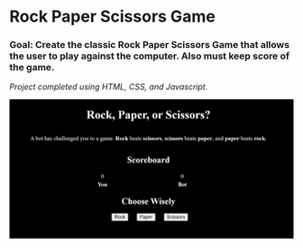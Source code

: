 # Rock Paper Scissors Game

### Goal: Create the classic Rock Paper Scissors Game that allows the user to play against the computer. Also must keep score of the game. 

*Project completed using HTML, CSS, and Javascript.*

![Rock Paper Scissors](rockpaperscissors.png)
